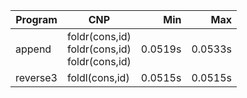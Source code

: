 Program | CNP | Min | Max
--- | --- | ---: | ---:
append | foldr(cons,id)<br/>foldr(cons,id)<br/>foldr(cons,id) | 0.0519s | 0.0533s
reverse3 | foldl(cons,id) | 0.0515s | 0.0515s
